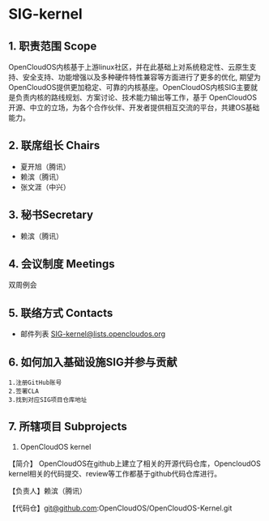 # SIG-kernel
## 1. 职责范围 Scope
OpenCloudOS内核基于上游linux社区，并在此基础上对系统稳定性、云原生支持、安全支持、功能增强以及多种硬件特性兼容等方面进行了更多的优化,
期望为OpenCloudOS提供更加稳定、可靠的内核基座。OpenCloudOS内核SIG主要就是负责内核的路线规划、方案讨论、技术能力输出等工作，基于
OpenCloudOS开源、中立的立场，为各个合作伙伴、开发者提供相互交流的平台，共建OS基础能力。
## 2. 联席组长 Chairs
- 夏开旭（腾讯）
- 赖滨（腾讯）
- 张文涯（中兴）
## 3. 秘书Secretary
- 赖滨（腾讯）
## 4. 会议制度 Meetings
双周例会
## 5. 联络方式 Contacts
- 邮件列表 SIG-kernel@lists.opencloudos.org
## 6. 如何加入基础设施SIG并参与贡献
	1.注册GitHub账号
	2.签署CLA
	3.找到对应SIG项目仓库地址
## 7. 所辖项目 Subprojects
1. OpenCloudOS kernel

【简介】 OpenCloudOS在github上建立了相关的开源代码仓库，OpencloudOS kernel相关的代码提交、review等工作都基于github代码仓库进行。

【负责人】赖滨（腾讯）

【代码仓】git@github.com:OpenCloudOS/OpenCloudOS-Kernel.git

